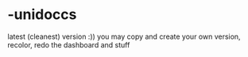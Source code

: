 # -unidoccs

latest (cleanest) version :))
you may copy and create your own version, recolor, redo the dashboard and stuff
